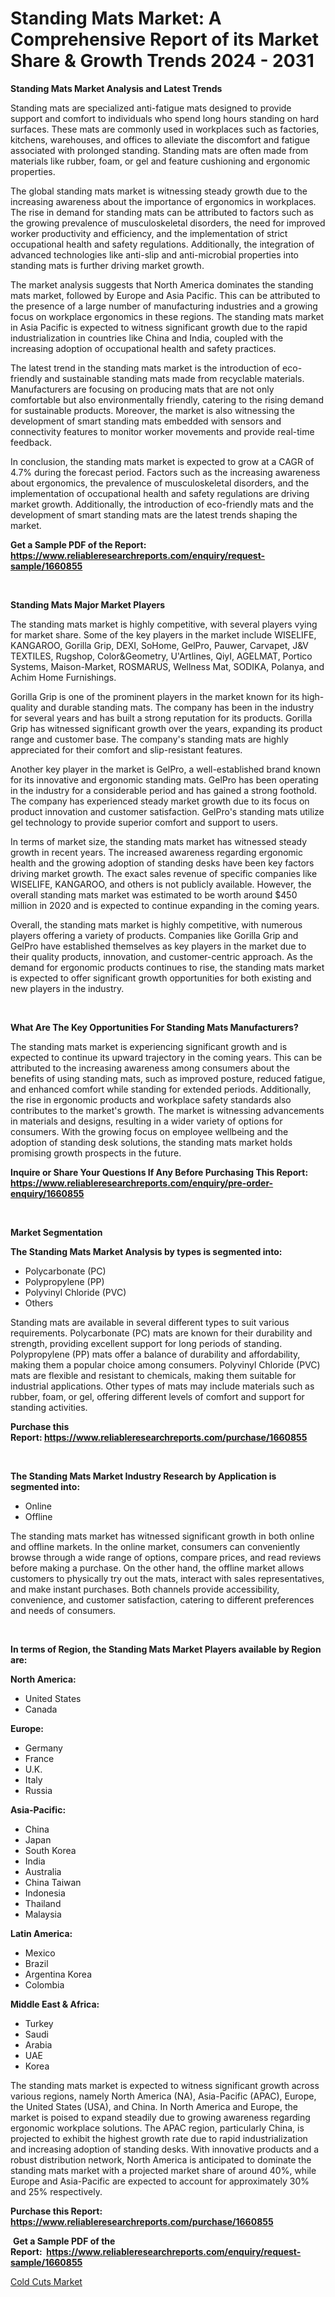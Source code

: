 <p><h1>Standing Mats Market: A Comprehensive Report of its Market Share & Growth Trends 2024 - 2031</h1></p><p><strong>Standing Mats Market Analysis and Latest Trends</strong></p>
<p><p>Standing mats are specialized anti-fatigue mats designed to provide support and comfort to individuals who spend long hours standing on hard surfaces. These mats are commonly used in workplaces such as factories, kitchens, warehouses, and offices to alleviate the discomfort and fatigue associated with prolonged standing. Standing mats are often made from materials like rubber, foam, or gel and feature cushioning and ergonomic properties.</p><p>The global standing mats market is witnessing steady growth due to the increasing awareness about the importance of ergonomics in workplaces. The rise in demand for standing mats can be attributed to factors such as the growing prevalence of musculoskeletal disorders, the need for improved worker productivity and efficiency, and the implementation of strict occupational health and safety regulations. Additionally, the integration of advanced technologies like anti-slip and anti-microbial properties into standing mats is further driving market growth.</p><p>The market analysis suggests that North America dominates the standing mats market, followed by Europe and Asia Pacific. This can be attributed to the presence of a large number of manufacturing industries and a growing focus on workplace ergonomics in these regions. The standing mats market in Asia Pacific is expected to witness significant growth due to the rapid industrialization in countries like China and India, coupled with the increasing adoption of occupational health and safety practices.</p><p>The latest trend in the standing mats market is the introduction of eco-friendly and sustainable standing mats made from recyclable materials. Manufacturers are focusing on producing mats that are not only comfortable but also environmentally friendly, catering to the rising demand for sustainable products. Moreover, the market is also witnessing the development of smart standing mats embedded with sensors and connectivity features to monitor worker movements and provide real-time feedback.</p><p>In conclusion, the standing mats market is expected to grow at a CAGR of 4.7% during the forecast period. Factors such as the increasing awareness about ergonomics, the prevalence of musculoskeletal disorders, and the implementation of occupational health and safety regulations are driving market growth. Additionally, the introduction of eco-friendly mats and the development of smart standing mats are the latest trends shaping the market.</p></p>
<p><strong>Get a Sample PDF of the Report:&nbsp; <a href="https://www.reliableresearchreports.com/enquiry/request-sample/1660855">https://www.reliableresearchreports.com/enquiry/request-sample/1660855</a></strong></p>
<p>&nbsp;</p>
<p><strong>Standing Mats Major Market Players</strong></p>
<p><p>The standing mats market is highly competitive, with several players vying for market share. Some of the key players in the market include WISELIFE, KANGAROO, Gorilla Grip, DEXI, SoHome, GelPro, Pauwer, Carvapet, J&V TEXTILES, Rugshop, Color&Geometry, U'Artlines, QiyI, AGELMAT, Portico Systems, Maison-Market, ROSMARUS, Wellness Mat, SODIKA, Polanya, and Achim Home Furnishings.</p><p>Gorilla Grip is one of the prominent players in the market known for its high-quality and durable standing mats. The company has been in the industry for several years and has built a strong reputation for its products. Gorilla Grip has witnessed significant growth over the years, expanding its product range and customer base. The company's standing mats are highly appreciated for their comfort and slip-resistant features.</p><p>Another key player in the market is GelPro, a well-established brand known for its innovative and ergonomic standing mats. GelPro has been operating in the industry for a considerable period and has gained a strong foothold. The company has experienced steady market growth due to its focus on product innovation and customer satisfaction. GelPro's standing mats utilize gel technology to provide superior comfort and support to users.</p><p>In terms of market size, the standing mats market has witnessed steady growth in recent years. The increased awareness regarding ergonomic health and the growing adoption of standing desks have been key factors driving market growth. The exact sales revenue of specific companies like WISELIFE, KANGAROO, and others is not publicly available. However, the overall standing mats market was estimated to be worth around $450 million in 2020 and is expected to continue expanding in the coming years.</p><p>Overall, the standing mats market is highly competitive, with numerous players offering a variety of products. Companies like Gorilla Grip and GelPro have established themselves as key players in the market due to their quality products, innovation, and customer-centric approach. As the demand for ergonomic products continues to rise, the standing mats market is expected to offer significant growth opportunities for both existing and new players in the industry.</p></p>
<p>&nbsp;</p>
<p><strong>What Are The Key Opportunities For Standing Mats Manufacturers?</strong></p>
<p><p>The standing mats market is experiencing significant growth and is expected to continue its upward trajectory in the coming years. This can be attributed to the increasing awareness among consumers about the benefits of using standing mats, such as improved posture, reduced fatigue, and enhanced comfort while standing for extended periods. Additionally, the rise in ergonomic products and workplace safety standards also contributes to the market's growth. The market is witnessing advancements in materials and designs, resulting in a wider variety of options for consumers. With the growing focus on employee wellbeing and the adoption of standing desk solutions, the standing mats market holds promising growth prospects in the future.</p></p>
<p><strong>Inquire or Share Your Questions If Any Before Purchasing This Report: <a href="https://www.reliableresearchreports.com/enquiry/pre-order-enquiry/1660855">https://www.reliableresearchreports.com/enquiry/pre-order-enquiry/1660855</a></strong></p>
<p>&nbsp;</p>
<p><strong>Market Segmentation</strong></p>
<p><strong>The Standing Mats Market Analysis by types is segmented into:</strong></p>
<p><ul><li>Polycarbonate (PC)</li><li>Polypropylene (PP)</li><li>Polyvinyl Chloride (PVC)</li><li>Others</li></ul></p>
<p><p>Standing mats are available in several different types to suit various requirements. Polycarbonate (PC) mats are known for their durability and strength, providing excellent support for long periods of standing. Polypropylene (PP) mats offer a balance of durability and affordability, making them a popular choice among consumers. Polyvinyl Chloride (PVC) mats are flexible and resistant to chemicals, making them suitable for industrial applications. Other types of mats may include materials such as rubber, foam, or gel, offering different levels of comfort and support for standing activities.</p></p>
<p><strong>Purchase this Report:&nbsp;<a href="https://www.reliableresearchreports.com/purchase/1660855">https://www.reliableresearchreports.com/purchase/1660855</a></strong></p>
<p>&nbsp;</p>
<p><strong>The Standing Mats Market Industry Research by Application is segmented into:</strong></p>
<p><ul><li>Online</li><li>Offline</li></ul></p>
<p><p>The standing mats market has witnessed significant growth in both online and offline markets. In the online market, consumers can conveniently browse through a wide range of options, compare prices, and read reviews before making a purchase. On the other hand, the offline market allows customers to physically try out the mats, interact with sales representatives, and make instant purchases. Both channels provide accessibility, convenience, and customer satisfaction, catering to different preferences and needs of consumers.</p></p>
<p>&nbsp;</p>
<p><strong>In terms of Region, the Standing Mats Market Players available by Region are:</strong></p>
<p>
    <p> <strong> North America: </strong>
        <ul>
            <li>United States</li>
            <li>Canada</li>
        </ul>
        </p> 
    <p> <strong> Europe: </strong>
        <ul>
            <li>Germany</li>
            <li>France</li>
            <li>U.K.</li>
            <li>Italy</li>
            <li>Russia</li>
        </ul>
        </p> 
    <p> <strong> Asia-Pacific: </strong>
        <ul>
            <li>China</li>
            <li>Japan</li>
            <li>South Korea</li>
            <li>India</li>
            <li>Australia</li>
            <li>China Taiwan</li>
            <li>Indonesia</li>
            <li>Thailand</li>
            <li>Malaysia</li>
        </ul>
        </p> 
    <p> <strong> Latin America: </strong>
        <ul>
            <li>Mexico</li>
            <li>Brazil</li>
            <li>Argentina Korea</li>
            <li>Colombia</li>
        </ul>
        </p> 
    <p> <strong> Middle East & Africa: </strong>
        <ul>
            <li>Turkey</li>
            <li>Saudi</li>
            <li>Arabia</li>
            <li>UAE</li>
            <li>Korea</li>
        </ul>
    </p>
    </p>
<p><p>The standing mats market is expected to witness significant growth across various regions, namely North America (NA), Asia-Pacific (APAC), Europe, the United States (USA), and China. In North America and Europe, the market is poised to expand steadily due to growing awareness regarding ergonomic workplace solutions. The APAC region, particularly China, is projected to exhibit the highest growth rate due to rapid industrialization and increasing adoption of standing desks. With innovative products and a robust distribution network, North America is anticipated to dominate the standing mats market with a projected market share of around 40%, while Europe and Asia-Pacific are expected to account for approximately 30% and 25% respectively.</p></p>
<p><strong>Purchase this Report: <a href="https://www.reliableresearchreports.com/purchase/1660855">https://www.reliableresearchreports.com/purchase/1660855</a></strong></p>
<p>&nbsp;<strong>Get a Sample PDF of the Report:&nbsp;&nbsp;<a href="https://www.reliableresearchreports.com/enquiry/request-sample/1660855">https://www.reliableresearchreports.com/enquiry/request-sample/1660855</a></strong></p>
<p><strong></strong></p>
<p><p><a href="https://github.com/deliacustodio40/Market-Research-Report-List-2/blob/main/cold-cuts-market.md">Cold Cuts Market</a></p></p>